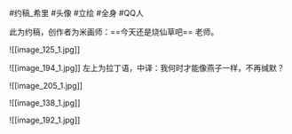 #约稿_希里  #头像 #立绘 #全身 #QQ人 

此为约稿，创作者为米画师：==今天还是烧仙草吧== 老师。  

![[image_125_1.jpg]]

![[image_194_1.jpg]]
左上为拉丁语，中译：我何时才能像燕子一样，不再缄默？

![[image_205_1.jpg]]

![[image_138_1.jpg]]

![[image_192_1.jpg]]